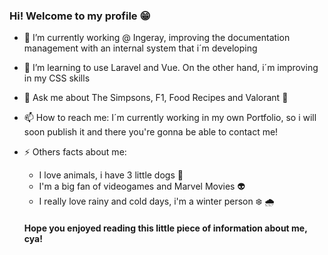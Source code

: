 ### Hi! Welcome to my profile 😁

- 🔭 I’m currently working @ Ingeray, improving the documentation management with an internal system that i´m developing
- 🌱 I’m learning to use Laravel and Vue. On the other hand, i´m improving in my CSS skills 
- 💬 Ask me about The Simpsons, F1, Food Recipes and Valorant 👾
- 📫 How to reach me: I´m currently working in my own Portfolio, so i will soon publish it and there you're gonna be able to contact me!
- ⚡️ Others facts about me: 
  - I love animals, i have 3 little dogs 🐶
  - I'm  a big fan of videogames and Marvel Movies 👽
  - I really love rainy and cold days, i'm a winter person ❄️ 🌧
  
  #### Hope you enjoyed reading this little piece of information about me, cya!
